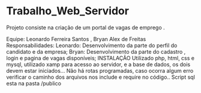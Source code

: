 # Trabalho_Web_Servidor
Projeto consiste na criação de um portal de vagas de emprego .

Equipe: Leonardo Ferreira Santos , Bryan Alex de Freitas
Responsabilidades: 
Leonardo: Desenvolvimento da parte do perfil do candidato e da empresa;
Bryan: Desenvolvimento da parte do cadastro , login e pagina de vagas disponíveis;
INSTALAÇÃO
Utilizado php, html, css e mysql, utilizado xamp para acesso ao servidor, e a base de dados, os dois devem estar iniciados...
 Não há rotas programadas, caso ocorra algum erro verificar o caminho dos arquivos nos include e require no código..
 Script sql esta na pasta /publico



